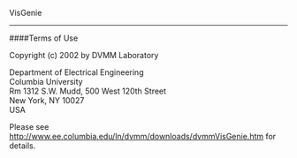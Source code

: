 VisGenie
____
####Terms of Use

Copyright (c) 2002 by DVMM Laboratory

Department of Electrical Engineering</br>
Columbia University</br>
Rm 1312 S.W. Mudd, 500 West 120th Street</br>
New York, NY 10027</br>
USA


Please see http://www.ee.columbia.edu/ln/dvmm/downloads/dvmmVisGenie.htm for details.
